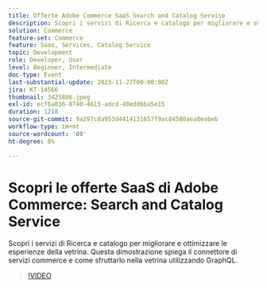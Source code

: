 ```yaml
---
title: Offerte Adobe Commerce SaaS Search and Catalog Service
description: Scopri i servizi di Ricerca e catalogo per migliorare e ottimizzare le esperienze della vetrina.  Questa dimostrazione spiega il connettore di servizi commerce e come sfruttarlo nella vetrina utilizzando GraphQL.
solution: Commerce
feature-set: Commerce
feature: Saas, Services, Catalog Service
topic: Development
role: Developer, User
level: Beginner, Intermediate
doc-type: Event
last-substantial-update: 2023-11-27T00:00:00Z
jira: KT-14566
thumbnail: 3425806.jpeg
exl-id: ecf6a036-8740-4615-adcd-48edd6ba5e15
duration: 1218
source-git-commit: 9a297cda953d4414131657f9ac84580aea0eabeb
workflow-type: tm+mt
source-wordcount: '80'
ht-degree: 0%

---
```


# Scopri le offerte SaaS di Adobe Commerce: Search and Catalog Service

Scopri i servizi di Ricerca e catalogo per migliorare e ottimizzare le esperienze della vetrina.  Questa dimostrazione spiega il connettore di servizi commerce e come sfruttarlo nella vetrina utilizzando GraphQL.

>[!VIDEO](https://video.tv.adobe.com/v/3454744/?learn=on&captions=ita)
